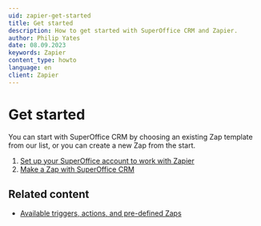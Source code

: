```yaml
---
uid: zapier-get-started
title: Get started
description: How to get started with SuperOffice CRM and Zapier.
author: Philip Yates
date: 08.09.2023
keywords: Zapier
content_type: howto
language: en
client: Zapier
---
```



# Get started

You can start with SuperOffice CRM by choosing an existing Zap template from our list, or you can create a new Zap from the start.

1. [Set up your SuperOffice account to work with Zapier][2]
2. [Make a Zap with SuperOffice CRM][3]

## Related content

* [Available triggers, actions, and pre-defined Zaps][1]

<!-- Referenced links -->
[1]: ../reference.md
[2]: set-up-account.md
[3]: create-zap.md
